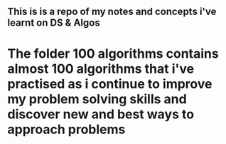 ## This is is a repo of my notes and concepts i've learnt on DS & Algos

# The folder 100 algorithms contains almost 100 algorithms that i've practised as i continue to improve my problem solving skills and discover new and best ways to approach problems
